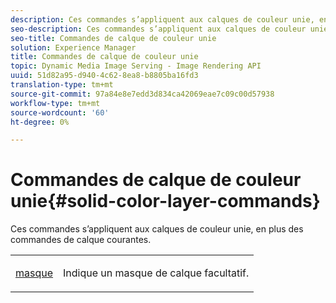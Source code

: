 ```yaml
---
description: Ces commandes s’appliquent aux calques de couleur unie, en plus des commandes de calque courantes.
seo-description: Ces commandes s’appliquent aux calques de couleur unie, en plus des commandes de calque courantes.
seo-title: Commandes de calque de couleur unie
solution: Experience Manager
title: Commandes de calque de couleur unie
topic: Dynamic Media Image Serving - Image Rendering API
uuid: 51d82a95-d940-4c62-8ea8-b8805ba16fd3
translation-type: tm+mt
source-git-commit: 97a84e8e7edd3d834ca42069eae7c09c00d57938
workflow-type: tm+mt
source-wordcount: '60'
ht-degree: 0%

---
```



# Commandes de calque de couleur unie{#solid-color-layer-commands}

Ces commandes s’appliquent aux calques de couleur unie, en plus des commandes de calque courantes.

<table id="simpletable_4E563E4C797E45F390340258170BDCE4"> 
 <tr class="strow"> 
  <td class="stentry"> <p><a href="../../../../../../is-api/http-ref/image-serving-api-ref/c-http-protocol-reference/c-command-reference/r-mask.md#reference-922254e027404fb890b850e2723ee06e" type="reference" format="dita" scope="local"> masque</a> </p> </td> 
  <td class="stentry"> <p>Indique un masque de calque facultatif. </p></td> 
 </tr> 
</table>

